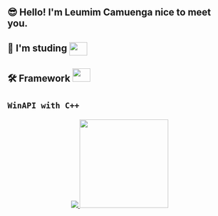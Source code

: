 ## 😎 Hello! I'm Leumim Camuenga nice to meet you.

## 📖 I'm studing <img align="center" height="30" width="40" src="https://cdn.jsdelivr.net/gh/devicons/devicon/icons/cplusplus/cplusplus-plain.svg" />  
## 🛠 Framework    <img algin="center" height="30" width="40" src="https://cdn.jsdelivr.net/gh/devicons/devicon/icons/qt/qt-original.svg" /> 
## <p algin="center" height="30" width="40" color="#0969DA"> `WinAPI with C++` </p>

<p align="center">
<a href= "https://github.com/Leumim2020">
   
<img src= "https://github-readme-stats.vercel.app/api?username=Leumim2020&show_icons=true&theme=radical">
<img height="199px"src= "https://github-readme-stats.vercel.app/api/top-langs/?username=Leumim2020&theme=radical">

</a>
</p>
